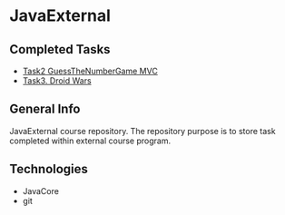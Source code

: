 # JavaExternal


## Completed Tasks
* [Task2 GuessTheNumberGame MVC](https://github.com/keynod/JavaExternal/tree/master/GuessTheNumber)
* [Task3. Droid Wars](https://github.com/keynod/JavaExternal/tree/master/DroidWars)

## General Info
JavaExternal course repository. 
The repository purpose is to store task completed within external course program. 

## Technologies
* JavaCore 
* git
